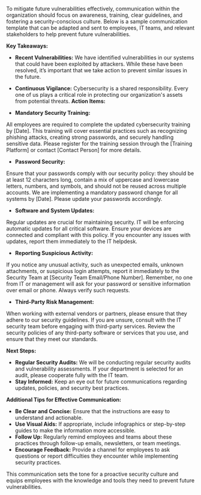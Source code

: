 To mitigate future vulnerabilities effectively, communication within the organization should focus on awareness, training, clear guidelines, and fostering a security-conscious culture. Below is a sample communication template that can be adapted and sent to employees, IT teams, and relevant stakeholders to help prevent future vulnerabilities.

<b> Key Takeaways: </b>
* **Recent Vulnerabilities:** We have identified vulnerabilities in our systems that could have been exploited by attackers. While these have been resolved, it’s important that we take action to prevent similar issues in the future.
* **Continuous Vigilance:** Cybersecurity is a shared responsibility. Every one of us plays a critical role in protecting our organization's assets from potential threats.
<b> Action Items: </b>

* **Mandatory Security Training:**

All employees are required to complete the updated cybersecurity training by [Date]. This training will cover essential practices such as recognizing phishing attacks, creating strong passwords, and securely handling sensitive data.
Please register for the training session through the [Training Platform] or contact [Contact Person] for more details.

* **Password Security:**

Ensure that your passwords comply with our security policy: they should be at least 12 characters long, contain a mix of uppercase and lowercase letters, numbers, and symbols, and should not be reused across multiple accounts.
We are implementing a mandatory password change for all systems by [Date]. Please update your passwords accordingly.

* **Software and System Updates:**

Regular updates are crucial for maintaining security. IT will be enforcing automatic updates for all critical software. Ensure your devices are connected and compliant with this policy.
If you encounter any issues with updates, report them immediately to the IT helpdesk.

* **Reporting Suspicious Activity:**

If you notice any unusual activity, such as unexpected emails, unknown attachments, or suspicious login attempts, report it immediately to the Security Team at [Security Team Email/Phone Number].
Remember, no one from IT or management will ask for your password or sensitive information over email or phone. Always verify such requests.

* **Third-Party Risk Management:**

When working with external vendors or partners, please ensure that they adhere to our security guidelines. If you are unsure, consult with the IT security team before engaging with third-party services.
Review the security policies of any third-party software or services that you use, and ensure that they meet our standards.

<b> Next Steps: </b>

* **Regular Security Audits:** We will be conducting regular security audits and vulnerability assessments. If your department is selected for an audit, please cooperate fully with the IT team.
* **Stay Informed:** Keep an eye out for future communications regarding updates, policies, and security best practices.

<b> Additional Tips for Effective Communication: </b>

* **Be Clear and Concise:** Ensure that the instructions are easy to understand and actionable.
* **Use Visual Aids:** If appropriate, include infographics or step-by-step guides to make the information more accessible.
* **Follow Up:** Regularly remind employees and teams about these practices through follow-up emails, newsletters, or team meetings.
* **Encourage Feedback:** Provide a channel for employees to ask questions or report difficulties they encounter while implementing security practices.

This communication sets the tone for a proactive security culture and equips employees with the knowledge and tools they need to prevent future vulnerabilities.
